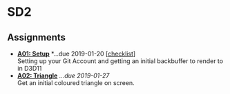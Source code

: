 SD2
======

## Assignments

- **[A01: Setup](assignments/a01_setup)**  *...due 2019-01-20 \[<a href='assignments/a01_setup/a01.checklist.md' download>checklist</a>\]  
  Setting up your Git Account and getting an initial backbuffer to render to in D3D11
- **[A02: Triangle](assignments/a02)** *...due 2019-01-27*  
  Get an initial coloured triangle on screen.
